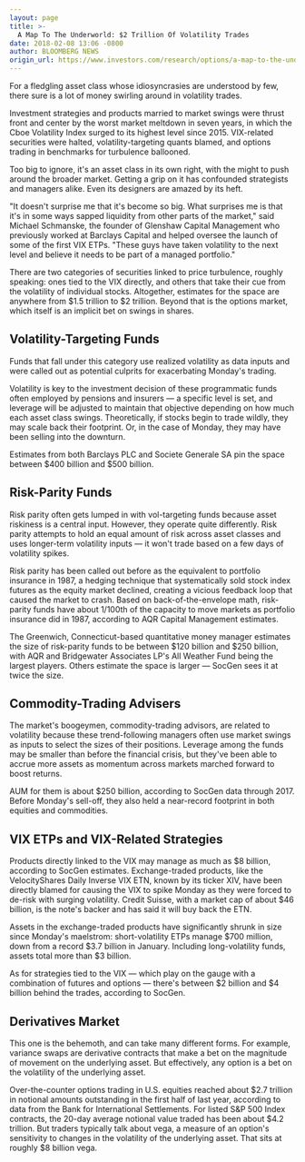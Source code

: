 ```yaml
---
layout: page
title: >-
  A Map To The Underworld: $2 Trillion Of Volatility Trades
date: 2018-02-08 13:06 -0800
author: BLOOMBERG NEWS
origin_url: https://www.investors.com/research/options/a-map-to-the-underworld-2-trillion-of-volatility-trades/
---
```






For a fledgling asset class whose idiosyncrasies are understood by few, there sure is a lot of money swirling around in volatility trades.


Investment strategies and products married to market swings were thrust front and center by the worst market meltdown in seven years, in which the Cboe Volatility Index surged to its highest level since 2015. VIX-related securities were halted, volatility-targeting quants blamed, and options trading in benchmarks for turbulence ballooned.


Too big to ignore, it's an asset class in its own right, with the might to push around the broader market. Getting a grip on it has confounded strategists and managers alike. Even its designers are amazed by its heft.


"It doesn't surprise me that it's become so big. What surprises me is that it's in some ways sapped liquidity from other parts of the market," said Michael Schmanske, the founder of Glenshaw Capital Management who previously worked at Barclays Capital and helped oversee the launch of some of the first VIX ETPs. "These guys have taken volatility to the next level and believe it needs to be part of a managed portfolio."


There are two categories of securities linked to price turbulence, roughly speaking: ones tied to the VIX directly, and others that take their cue from the volatility of individual stocks. Altogether, estimates for the space are anywhere from $1.5 trillion to $2 trillion. Beyond that is the options market, which itself is an implicit bet on swings in shares.


Volatility-Targeting Funds
--------------------------


Funds that fall under this category use realized volatility as data inputs and were called out as potential culprits for exacerbating Monday's trading.


Volatility is key to the investment decision of these programmatic funds often employed by pensions and insurers — a specific level is set, and leverage will be adjusted to maintain that objective depending on how much each asset class swings. Theoretically, if stocks begin to trade wildly, they may scale back their footprint. Or, in the case of Monday, they may have been selling into the downturn.


Estimates from both Barclays PLC and Societe Generale SA pin the space between $400 billion and $500 billion.


Risk-Parity Funds
-----------------


Risk parity often gets lumped in with vol-targeting funds because asset riskiness is a central input. However, they operate quite differently. Risk parity attempts to hold an equal amount of risk across asset classes and uses longer-term volatility inputs — it won't trade based on a few days of volatility spikes.


Risk parity has been called out before as the equivalent to portfolio insurance in 1987, a hedging technique that systematically sold stock index futures as the equity market declined, creating a vicious feedback loop that caused the market to crash. Based on back-of-the-envelope math, risk-parity funds have about 1/100th of the capacity to move markets as portfolio insurance did in 1987, according to AQR Capital Management estimates.


The Greenwich, Connecticut-based quantitative money manager estimates the size of risk-parity funds to be between $120 billion and $250 billion, with AQR and Bridgewater Associates LP's All Weather Fund being the largest players. Others estimate the space is larger — SocGen sees it at twice the size.


Commodity-Trading Advisers
--------------------------


The market's boogeymen, commodity-trading advisors, are related to volatility because these trend-following managers often use market swings as inputs to select the sizes of their positions. Leverage among the funds may be smaller than before the financial crisis, but they've been able to accrue more assets as momentum across markets marched forward to boost returns.


AUM for them is about $250 billion, according to SocGen data through 2017. Before Monday's sell-off, they also held a near-record footprint in both equities and commodities.


VIX ETPs and VIX-Related Strategies
-----------------------------------


Products directly linked to the VIX may manage as much as $8 billion, according to SocGen estimates. Exchange-traded products, like the VelocityShares Daily Inverse VIX ETN, known by its ticker XIV, have been directly blamed for causing the VIX to spike Monday as they were forced to de-risk with surging volatility. Credit Suisse, with a market cap of about $46 billion, is the note's backer and has said it will buy back the ETN.


Assets in the exchange-traded products have significantly shrunk in size since Monday's maelstrom: short-volatility ETPs manage $700 million, down from a record $3.7 billion in January. Including long-volatility funds, assets total more than $3 billion.


As for strategies tied to the VIX — which play on the gauge with a combination of futures and options — there's between $2 billion and $4 billion behind the trades, according to SocGen.


Derivatives Market
------------------


This one is the behemoth, and can take many different forms. For example, variance swaps are derivative contracts that make a bet on the magnitude of movement on the underlying asset. But effectively, any option is a bet on the volatility of the underlying asset.


Over-the-counter options trading in U.S. equities reached about $2.7 trillion in notional amounts outstanding in the first half of last year, according to data from the Bank for International Settlements. For listed S&P 500 Index contracts, the 20-day average notional value traded has been about $4.2 trillion. But traders typically talk about vega, a measure of an option's sensitivity to changes in the volatility of the underlying asset. That sits at roughly $8 billion vega.





